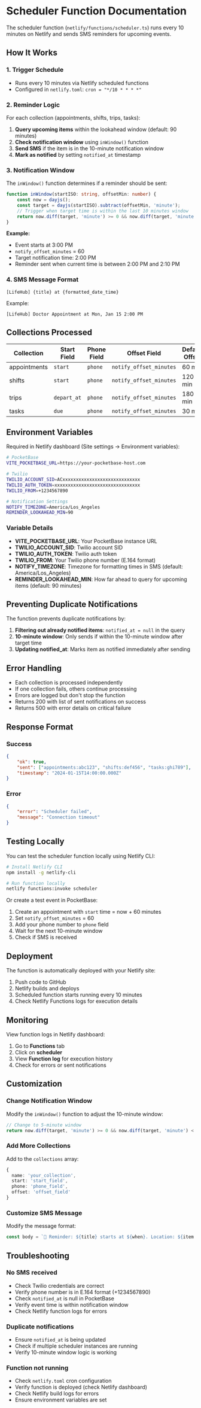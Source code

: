 # Scheduler Function Documentation

The scheduler function (`netlify/functions/scheduler.ts`) runs every 10 minutes on Netlify and sends SMS reminders for upcoming events.

## How It Works

### 1. Trigger Schedule

- Runs every 10 minutes via Netlify scheduled functions
- Configured in `netlify.toml`: `cron = "*/10 * * * *"`

### 2. Reminder Logic

For each collection (appointments, shifts, trips, tasks):

1. **Query upcoming items** within the lookahead window (default: 90 minutes)
2. **Check notification window** using `inWindow()` function
3. **Send SMS** if the item is in the 10-minute notification window
4. **Mark as notified** by setting `notified_at` timestamp

### 3. Notification Window

The `inWindow()` function determines if a reminder should be sent:

```typescript
function inWindow(startISO: string, offsetMin: number) {
	const now = dayjs();
	const target = dayjs(startISO).subtract(offsetMin, 'minute');
	// Trigger when target time is within the last 10 minutes window
	return now.diff(target, 'minute') >= 0 && now.diff(target, 'minute') < 10;
}
```

**Example:**

- Event starts at 3:00 PM
- `notify_offset_minutes` = 60
- Target notification time: 2:00 PM
- Reminder sent when current time is between 2:00 PM and 2:10 PM

### 4. SMS Message Format

```
[LifeHub] {title} at {formatted_date_time}
```

Example:

```
[LifeHub] Doctor Appointment at Mon, Jan 15 2:00 PM
```

## Collections Processed

| Collection   | Start Field | Phone Field | Offset Field            | Default Offset |
| ------------ | ----------- | ----------- | ----------------------- | -------------- |
| appointments | `start`     | `phone`     | `notify_offset_minutes` | 60 min         |
| shifts       | `start`     | `phone`     | `notify_offset_minutes` | 120 min        |
| trips        | `depart_at` | `phone`     | `notify_offset_minutes` | 180 min        |
| tasks        | `due`       | `phone`     | `notify_offset_minutes` | 30 min         |

## Environment Variables

Required in Netlify dashboard (Site settings → Environment variables):

```bash
# PocketBase
VITE_POCKETBASE_URL=https://your-pocketbase-host.com

# Twilio
TWILIO_ACCOUNT_SID=ACxxxxxxxxxxxxxxxxxxxxxxxxxxxxx
TWILIO_AUTH_TOKEN=xxxxxxxxxxxxxxxxxxxxxxxxxxxxxxxx
TWILIO_FROM=+1234567890

# Notification Settings
NOTIFY_TIMEZONE=America/Los_Angeles
REMINDER_LOOKAHEAD_MIN=90
```

### Variable Details

- **VITE_POCKETBASE_URL**: Your PocketBase instance URL
- **TWILIO_ACCOUNT_SID**: Twilio account SID
- **TWILIO_AUTH_TOKEN**: Twilio auth token
- **TWILIO_FROM**: Your Twilio phone number (E.164 format)
- **NOTIFY_TIMEZONE**: Timezone for formatting times in SMS (default: America/Los_Angeles)
- **REMINDER_LOOKAHEAD_MIN**: How far ahead to query for upcoming items (default: 90 minutes)

## Preventing Duplicate Notifications

The function prevents duplicate notifications by:

1. **Filtering out already notified items**: `notified_at = null` in the query
2. **10-minute window**: Only sends if within the 10-minute window after target time
3. **Updating notified_at**: Marks item as notified immediately after sending

## Error Handling

- Each collection is processed independently
- If one collection fails, others continue processing
- Errors are logged but don't stop the function
- Returns 200 with list of sent notifications on success
- Returns 500 with error details on critical failure

## Response Format

### Success

```json
{
	"ok": true,
	"sent": ["appointments:abc123", "shifts:def456", "tasks:ghi789"],
	"timestamp": "2024-01-15T14:00:00.000Z"
}
```

### Error

```json
{
	"error": "Scheduler failed",
	"message": "Connection timeout"
}
```

## Testing Locally

You can test the scheduler function locally using Netlify CLI:

```bash
# Install Netlify CLI
npm install -g netlify-cli

# Run function locally
netlify functions:invoke scheduler
```

Or create a test event in PocketBase:

1. Create an appointment with `start` time = now + 60 minutes
2. Set `notify_offset_minutes` = 60
3. Add your phone number to `phone` field
4. Wait for the next 10-minute window
5. Check if SMS is received

## Deployment

The function is automatically deployed with your Netlify site:

1. Push code to GitHub
2. Netlify builds and deploys
3. Scheduled function starts running every 10 minutes
4. Check Netlify Functions logs for execution details

## Monitoring

View function logs in Netlify dashboard:

1. Go to **Functions** tab
2. Click on **scheduler**
3. View **Function log** for execution history
4. Check for errors or sent notifications

## Customization

### Change Notification Window

Modify the `inWindow()` function to adjust the 10-minute window:

```typescript
// Change to 5-minute window
return now.diff(target, 'minute') >= 0 && now.diff(target, 'minute') < 5;
```

### Add More Collections

Add to the `collections` array:

```typescript
{
  name: 'your_collection',
  start: 'start_field',
  phone: 'phone_field',
  offset: 'offset_field'
}
```

### Customize SMS Message

Modify the message format:

```typescript
const body = `🔔 Reminder: ${title} starts at ${when}. Location: ${item.location || 'TBD'}`;
```

## Troubleshooting

### No SMS received

- Check Twilio credentials are correct
- Verify phone number is in E.164 format (+1234567890)
- Check `notified_at` is null in PocketBase
- Verify event time is within notification window
- Check Netlify function logs for errors

### Duplicate notifications

- Ensure `notified_at` is being updated
- Check if multiple scheduler instances are running
- Verify 10-minute window logic is working

### Function not running

- Check `netlify.toml` cron configuration
- Verify function is deployed (check Netlify dashboard)
- Check Netlify build logs for errors
- Ensure environment variables are set
